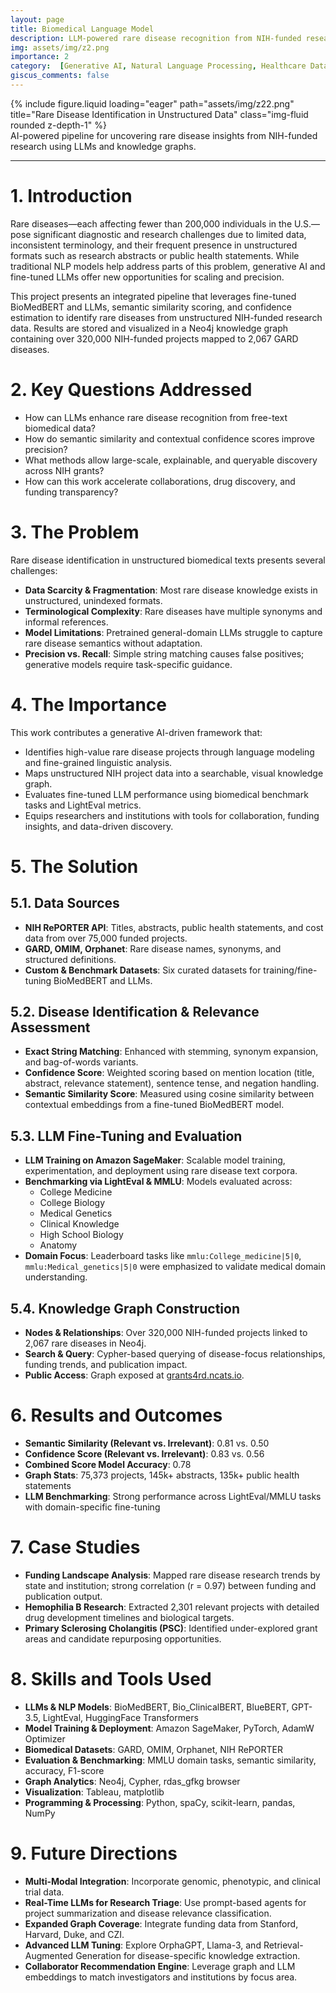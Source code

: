 ```yaml
---
layout: page
title: Biomedical Language Model
description: LLM-powered rare disease recognition from NIH-funded research using BioMedBERT, fine-tuned transformers, and graph analytics in Neo4j.
img: assets/img/z2.png
importance: 2
category:  [Generative AI, Natural Language Processing, Healthcare Data Science]
giscus_comments: false
---
```


<!-- ### **Case Study: Rare Disease Identification in Unstructured Data** -->

<div class="row justify-content-sm-center">
  <div class="col-sm-8 mt-3 mt-md-0">
    {% include figure.liquid loading="eager" path="assets/img/z22.png" title="Rare Disease Identification in Unstructured Data" class="img-fluid rounded z-depth-1" %}
  </div>
</div>
<div class="caption">
    AI-powered pipeline for uncovering rare disease insights from NIH-funded research using LLMs and knowledge graphs.
</div>

---
# 1. Introduction

Rare diseases—each affecting fewer than 200,000 individuals in the U.S.—pose significant diagnostic and research challenges due to limited data, inconsistent terminology, and their frequent presence in unstructured formats such as research abstracts or public health statements. While traditional NLP models help address parts of this problem, generative AI and fine-tuned LLMs offer new opportunities for scaling and precision.

This project presents an integrated pipeline that leverages fine-tuned BioMedBERT and LLMs, semantic similarity scoring, and confidence estimation to identify rare diseases from unstructured NIH-funded research data. Results are stored and visualized in a Neo4j knowledge graph containing over 320,000 NIH-funded projects mapped to 2,067 GARD diseases.

# 2. Key Questions Addressed

- How can LLMs enhance rare disease recognition from free-text biomedical data?
- How do semantic similarity and contextual confidence scores improve precision?
- What methods allow large-scale, explainable, and queryable discovery across NIH grants?
- How can this work accelerate collaborations, drug discovery, and funding transparency?

# 3. The Problem

Rare disease identification in unstructured biomedical texts presents several challenges:

- **Data Scarcity & Fragmentation**: Most rare disease knowledge exists in unstructured, unindexed formats.
- **Terminological Complexity**: Rare diseases have multiple synonyms and informal references.
- **Model Limitations**: Pretrained general-domain LLMs struggle to capture rare disease semantics without adaptation.
- **Precision vs. Recall**: Simple string matching causes false positives; generative models require task-specific guidance.

# 4. The Importance

This work contributes a generative AI-driven framework that:

- Identifies high-value rare disease projects through language modeling and fine-grained linguistic analysis.
- Maps unstructured NIH project data into a searchable, visual knowledge graph.
- Evaluates fine-tuned LLM performance using biomedical benchmark tasks and LightEval metrics.
- Equips researchers and institutions with tools for collaboration, funding insights, and data-driven discovery.

# 5. The Solution

## 5.1. Data Sources

- **NIH RePORTER API**: Titles, abstracts, public health statements, and cost data from over 75,000 funded projects.
- **GARD, OMIM, Orphanet**: Rare disease names, synonyms, and structured definitions.
- **Custom & Benchmark Datasets**: Six curated datasets for training/fine-tuning BioMedBERT and LLMs.

## 5.2. Disease Identification & Relevance Assessment

- **Exact String Matching**: Enhanced with stemming, synonym expansion, and bag-of-words variants.
- **Confidence Score**: Weighted scoring based on mention location (title, abstract, relevance statement), sentence tense, and negation handling.
- **Semantic Similarity Score**: Measured using cosine similarity between contextual embeddings from a fine-tuned BioMedBERT model.

## 5.3. LLM Fine-Tuning and Evaluation

- **LLM Training on Amazon SageMaker**: Scalable model training, experimentation, and deployment using rare disease text corpora.
- **Benchmarking via LightEval & MMLU**: Models evaluated across:
  - College Medicine
  - College Biology
  - Medical Genetics
  - Clinical Knowledge
  - High School Biology
  - Anatomy
- **Domain Focus**: Leaderboard tasks like `mmlu:College_medicine|5|0`, `mmlu:Medical_genetics|5|0` were emphasized to validate medical domain understanding.

## 5.4. Knowledge Graph Construction

- **Nodes & Relationships**: Over 320,000 NIH-funded projects linked to 2,067 rare diseases in Neo4j.
- **Search & Query**: Cypher-based querying of disease-focus relationships, funding trends, and publication impact.
- **Public Access**: Graph exposed at [grants4rd.ncats.io](https://grants4rd.ncats.io).

# 6. Results and Outcomes

- **Semantic Similarity (Relevant vs. Irrelevant)**: 0.81 vs. 0.50
- **Confidence Score (Relevant vs. Irrelevant)**: 0.83 vs. 0.56
- **Combined Score Model Accuracy**: 0.78
- **Graph Stats**: 75,373 projects, 145k+ abstracts, 135k+ public health statements
- **LLM Benchmarking**: Strong performance across LightEval/MMLU tasks with domain-specific fine-tuning

# 7. Case Studies

- **Funding Landscape Analysis**: Mapped rare disease research trends by state and institution; strong correlation (r = 0.97) between funding and publication output.
- **Hemophilia B Research**: Extracted 2,301 relevant projects with detailed drug development timelines and biological targets.
- **Primary Sclerosing Cholangitis (PSC)**: Identified under-explored grant areas and candidate repurposing opportunities.

# 8. Skills and Tools Used

- **LLMs & NLP Models**: BioMedBERT, Bio_ClinicalBERT, BlueBERT, GPT-3.5, LightEval, HuggingFace Transformers
- **Model Training & Deployment**: Amazon SageMaker, PyTorch, AdamW Optimizer
- **Biomedical Datasets**: GARD, OMIM, Orphanet, NIH RePORTER
- **Evaluation & Benchmarking**: MMLU domain tasks, semantic similarity, accuracy, F1-score
- **Graph Analytics**: Neo4j, Cypher, rdas_gfkg browser
- **Visualization**: Tableau, matplotlib
- **Programming & Processing**: Python, spaCy, scikit-learn, pandas, NumPy

# 9. Future Directions

- **Multi-Modal Integration**: Incorporate genomic, phenotypic, and clinical trial data.
- **Real-Time LLMs for Research Triage**: Use prompt-based agents for project summarization and disease relevance classification.
- **Expanded Graph Coverage**: Integrate funding data from Stanford, Harvard, Duke, and CZI.
- **Advanced LLM Tuning**: Explore OrphaGPT, Llama-3, and Retrieval-Augmented Generation for disease-specific knowledge extraction.
- **Collaborator Recommendation Engine**: Leverage graph and LLM embeddings to match investigators and institutions by focus area.
